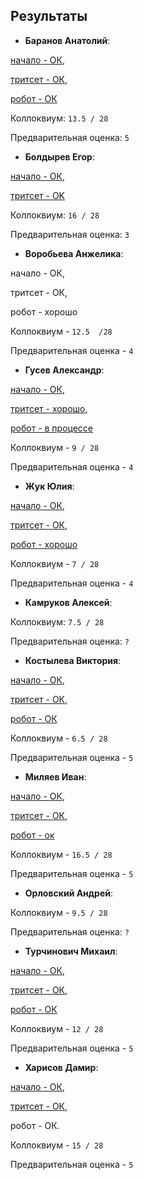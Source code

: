 ## Результаты

- **Баранов Анатолий**:

[начало - ОК](/2016.cpp/task0/baranov/),

[тритсет - ОК](/2016.cpp/task0/baranov/#1),

[робот - ОК](/2016.cpp/task0/baranov/#2)

Коллоквиум: `13.5 / 28`

Предварительная оценка: `5`


- **Болдырев Егор**:

[начало - ОК](/2016.cpp/task0/boldyrev/),

[тритсет - OK](/2016.cpp/task0/boldyrev/)

Коллоквиум: `16 / 28`

Предварительная оценка: `3`


- **Воробьева Анжелика**:

начало - ОК,

тритсет - ОК,

робот - хорошо

Коллоквиум - `12.5  /28`

Предварительная оценка - `4`


- **Гусев Александр**:

[начало - ОК](/2016.cpp/task0/gusev/),

[тритсет - хорошо](/2016.cpp/task0/gusev/#1),

[робот - в процессе](/2016.cpp/task0/gusev/#2)

Коллоквиум - `9 / 28`

Предварительная оценка - `4`


- **Жук Юлия**:

[начало - ОК](/2016.cpp/task0/zhuk/),

[тритсет - ОК](/2016.cpp/task0/zhuk/#1),

[робот - хорошо](/2016.cpp/task0/zhuk/#2)

Коллоквиум - `7 / 28`

Предварительная оценка - `4`


- **Камруков Алексей**:

Коллоквиум: `7.5 / 28`

Предварительная оценка: `?`


- **Костылева Виктория**:

[начало - ОК](/2016.cpp/task0/kostyleva/),

[тритсет - ОК](/2016.cpp/task0/kostyleva/#1),

[робот - ОК](/2016.cpp/task0/kostyleva/#2)

Коллоквиум - `6.5 / 28`

Предварительная оценка - `5`


- **Миляев Иван**:

[начало - ОК](/2016.cpp/task0/milyaev/),

[тритсет - ОК](/2016.cpp/task0/milyaev/#1),

[робот - ок](/2016.cpp/task0/milyaev/#1)

Коллоквиум - `16.5 / 28`

Предварительная оценка - `5`


- **Орловский Андрей**:

Коллоквиум - `9.5 / 28`

Предварительная оценка: `?`


- **Турчинович Михаил**:

[начало - ОК](/2016.cpp/task0/turchinovich/),

[тритсет - ОК](/2016.cpp/task0/turchinovich/#1),

[робот - ОК](/2016.cpp/task0/turchinovich/#2)

Коллоквиум - `12 / 28`

Предварительная оценка - `5`


- **Харисов Дамир**:

[начало - ОК](/2016.cpp/task0/kharisov/),

[тритсет - ОК](/2016.cpp/task0/kharisov/#1),

робот - ОК.

Коллоквиум - `15 / 28`

Предварительная оценка - `5`
